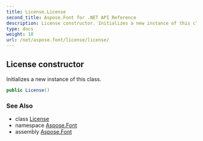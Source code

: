 ```yaml
---
title: License.License
second_title: Aspose.Font for .NET API Reference
description: License constructor. Initializes a new instance of this class
type: docs
weight: 10
url: /net/aspose.font/license/license/
---
```

## License constructor

Initializes a new instance of this class.

```csharp
public License()
```

### See Also

* class [License](../)
* namespace [Aspose.Font](../../../aspose.font/)
* assembly [Aspose.Font](../../../)


